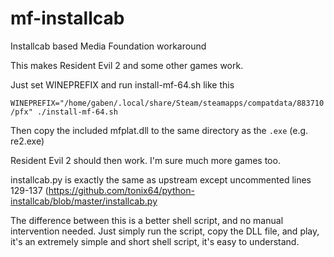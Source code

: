 # mf-installcab
Installcab based Media Foundation workaround

This makes Resident Evil 2 and some other games work.

Just set WINEPREFIX and run install-mf-64.sh like this

`WINEPREFIX="/home/gaben/.local/share/Steam/steamapps/compatdata/883710/pfx" ./install-mf-64.sh`

Then copy the included mfplat.dll to the same directory as the `.exe` (e.g. re2.exe)

Resident Evil 2 should then work. I'm sure much more games too.

installcab.py is exactly the same as upstream except uncommented lines 129-137 (https://github.com/tonix64/python-installcab/blob/master/installcab.py

The difference between this is a better shell script, and no manual intervention needed. Just simply run the script, copy the DLL file, and play, it's an extremely simple and short shell script, it's easy to understand.
